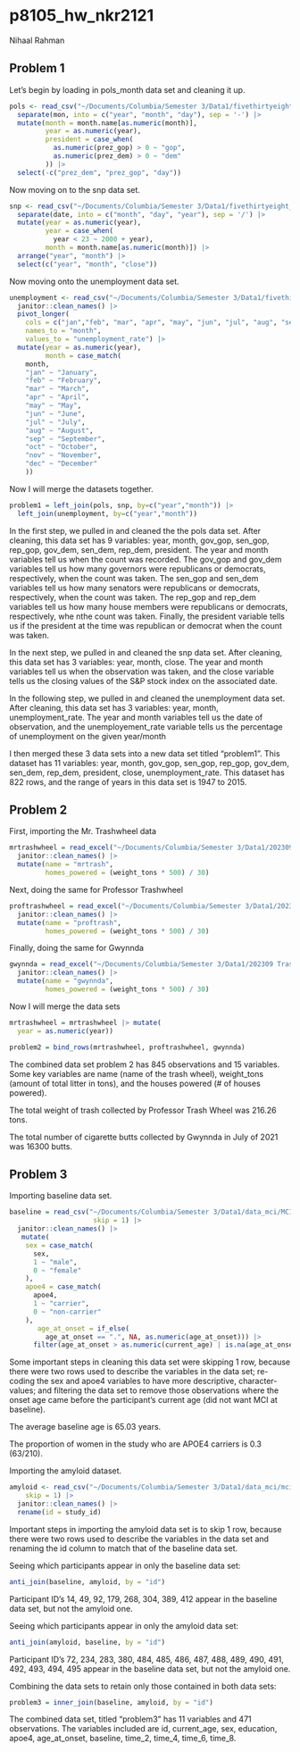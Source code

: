 p8105_hw_nkr2121
================
Nihaal Rahman

## Problem 1

Let’s begin by loading in pols_month data set and cleaning it up.

``` r
pols <- read_csv("~/Documents/Columbia/Semester 3/Data1/fivethirtyeight_datasets/pols-month.csv") |> 
  separate(mon, into = c("year", "month", "day"), sep = '-') |> 
  mutate(month = month.name[as.numeric(month)],
         year = as.numeric(year),
         president = case_when(
           as.numeric(prez_gop) > 0 ~ "gop",
           as.numeric(prez_dem) > 0 ~ "dem"
         )) |> 
  select(-c("prez_dem", "prez_gop", "day"))
```

Now moving on to the snp data set.

``` r
snp <- read_csv("~/Documents/Columbia/Semester 3/Data1/fivethirtyeight_datasets/snp.csv") |> 
  separate(date, into = c("month", "day", "year"), sep = '/') |> 
  mutate(year = as.numeric(year),
         year = case_when(
           year < 23 ~ 2000 + year),
         month = month.name[as.numeric(month)]) |> 
  arrange("year", "month") |> 
  select(c("year", "month", "close"))
```

Now moving onto the unemployment data set.

``` r
unemployment <- read_csv("~/Documents/Columbia/Semester 3/Data1/fivethirtyeight_datasets/unemployment.csv") |> 
  janitor::clean_names() |> 
  pivot_longer(
    cols = c("jan","feb", "mar", "apr", "may", "jun", "jul", "aug", "sep", "oct", "nov", "dec"),
    names_to = "month",
    values_to = "unemployment_rate") |> 
  mutate(year = as.numeric(year),
         month = case_match(
    month,
    "jan" ~ "January",
    "feb" ~ "February",
    "mar" ~ "March",
    "apr" ~ "April",
    "may" ~ "May",
    "jun" ~ "June",
    "jul" ~ "July",
    "aug" ~ "August",
    "sep" ~ "September",
    "oct" ~ "October",
    "nov" ~ "November",
    "dec" ~ "December"
    ))
```

Now I will merge the datasets together.

``` r
problem1 = left_join(pols, snp, by=c("year","month")) |> 
  left_join(unemployment, by=c("year","month"))
```

In the first step, we pulled in and cleaned the the pols data set. After
cleaning, this data set has 9 variables: year, month, gov_gop, sen_gop,
rep_gop, gov_dem, sen_dem, rep_dem, president. The year and month
variables tell us when the count was recorded. The gov_gop and gov_dem
variables tell us how many governors were republicans or democrats,
respectively, when the count was taken. The sen_gop and sen_dem
variables tell us how many senators were republicans or democrats,
respectively, when the count was taken. The rep_gop and rep_dem
variables tell us how many house members were republicans or democrats,
respectively, whe nthe count was taken. Finally, the president variable
tells us if the president at the time was republican or democrat when
the count was taken.

In the next step, we pulled in and cleaned the snp data set. After
cleaning, this data set has 3 variables: year, month, close. The year
and month variables tell us when the observation was taken, and the
close variable tells us the closing values of the S&P stock index on the
associated date.

In the following step, we pulled in and cleaned the unemployment data
set. After cleaning, this data set has 3 variables: year, month,
unemployment_rate. The year and month variables tell us the date of
observation, and the unemployement_rate variable tells us the percentage
of unemployment on the given year/month

I then merged these 3 data sets into a new data set titled “problem1”.
This dataset has 11 variables: year, month, gov_gop, sen_gop, rep_gop,
gov_dem, sen_dem, rep_dem, president, close, unemployment_rate. This
dataset has 822 rows, and the range of years in this data set is 1947 to
2015.

## Problem 2

First, importing the Mr. Trashwheel data

``` r
mrtrashwheel = read_excel("~/Documents/Columbia/Semester 3/Data1/202309 Trash Wheel Collection Data.xlsx", sheet = "Mr. Trash Wheel", range = "A2:N586") |> 
  janitor::clean_names() |> 
  mutate(name = "mrtrash",
         homes_powered = (weight_tons * 500) / 30)
```

Next, doing the same for Professor Trashwheel

``` r
proftrashwheel = read_excel("~/Documents/Columbia/Semester 3/Data1/202309 Trash Wheel Collection Data.xlsx", sheet = "Professor Trash Wheel", range = "A2:M108") |> 
  janitor::clean_names() |> 
  mutate(name = "proftrash",
         homes_powered = (weight_tons * 500) / 30)
```

Finally, doing the same for Gwynnda

``` r
gwynnda = read_excel("~/Documents/Columbia/Semester 3/Data1/202309 Trash Wheel Collection Data.xlsx", sheet = "Gwynnda Trash Wheel", range = "A2:L157") |> 
  janitor::clean_names() |> 
  mutate(name = "gwynnda",
         homes_powered = (weight_tons * 500) / 30)
```

Now I will merge the data sets

``` r
mrtrashwheel = mrtrashwheel |> mutate(
  year = as.numeric(year))

problem2 = bind_rows(mrtrashwheel, proftrashwheel, gwynnda)
```

The combined data set problem 2 has 845 observations and 15 variables.
Some key variables are name (name of the trash wheel), weight_tons
(amount of total litter in tons), and the houses powered (# of houses
powered).

The total weight of trash collected by Professor Trash Wheel was 216.26
tons.

The total number of cigarette butts collected by Gwynnda in July of 2021
was 16300 butts.

## Problem 3

Importing baseline data set.

``` r
baseline = read_csv("~/Documents/Columbia/Semester 3/Data1/data_mci/MCI_baseline.csv", 
                     skip = 1) |> 
  janitor::clean_names() |> 
   mutate(
    sex = case_match(  
      sex,
      1 ~ "male",
      0 ~ "female"
    ),
    apoe4 = case_match(
      apoe4,
      1 ~ "carrier",
      0 ~ "non-carrier"
    ),
       age_at_onset = if_else(
         age_at_onset == ".", NA, as.numeric(age_at_onset))) |> 
      filter(age_at_onset > as.numeric(current_age) | is.na(age_at_onset))
```

Some important steps in cleaning this data set were skipping 1 row,
because there were two rows used to describe the variables in the data
set; re-coding the sex and apoe4 variables to have more descriptive,
character-values; and filtering the data set to remove those
observations where the onset age came before the participant’s current
age (did not want MCI at baseline).

The average baseline age is 65.03 years.

The proportion of women in the study who are APOE4 carriers is 0.3
(63/210).

Importing the amyloid dataset.

``` r
amyloid <- read_csv("~/Documents/Columbia/Semester 3/Data1/data_mci/mci_amyloid.csv", 
    skip = 1) |> 
  janitor::clean_names() |> 
  rename(id = study_id)
```

Important steps in importing the amyloid data set is to skip 1 row,
because there were two rows used to describe the variables in the data
set and renaming the id column to match that of the baseline data set.

Seeing which participants appear in only the baseline data set:

``` r
anti_join(baseline, amyloid, by = "id")
```

Participant ID’s 14, 49, 92, 179, 268, 304, 389, 412 appear in the
baseline data set, but not the amyloid one.

Seeing which participants appear in only the amyloid data set:

``` r
anti_join(amyloid, baseline, by = "id")
```

Participant ID’s 72, 234, 283, 380, 484, 485, 486, 487, 488, 489, 490,
491, 492, 493, 494, 495 appear in the baseline data set, but not the
amyloid one.

Combining the data sets to retain only those contained in both data
sets:

``` r
problem3 = inner_join(baseline, amyloid, by = "id")
```

The combined data set, titled “problem3” has 11 variables and 471
observations. The variables included are id, current_age, sex,
education, apoe4, age_at_onset, baseline, time_2, time_4, time_6,
time_8.
